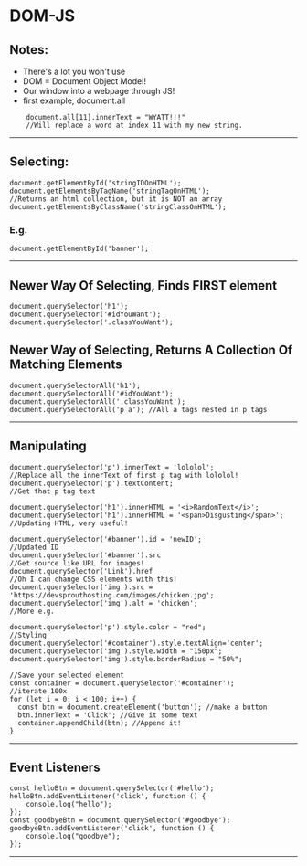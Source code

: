 # DOM-JS
## Notes:
- There's a lot you won't use
- DOM = Document Object Model!
- Our window into a webpage through JS!
- first example, document.all 
```
    document.all[11].innerText = "WYATT!!!" 
    //Will replace a word at index 11 with my new string.
```
***
## Selecting:

```
document.getElementById('stringIDOnHTML');
document.getElementsByTagName('stringTagOnHTML');
//Returns an html collection, but it is NOT an array
document.getElementsByClassName('stringClassOnHTML');
```
### E.g.
```
document.getElementById('banner');
```
***
## Newer Way Of Selecting, Finds FIRST element
```
document.querySelector('h1');
document.querySelector('#idYouWant');
document.querySelector('.classYouWant');
```

## Newer Way of Selecting, Returns A Collection Of Matching Elements
```
document.querySelectorAll('h1');
document.querySelectorAll('#idYouWant');
document.querySelectorAll('.classYouWant');
document.querySelectorAll('p a'); //All a tags nested in p tags
```
***
## Manipulating

```
document.querySelector('p').innerText = 'lololol';
//Replace all the innerText of first p tag with lololol!
document.querySelector('p').textContent;
//Get that p tag text
```
```
document.querySelector('h1').innerHTML = '<i>RandomText</i>';
document.querySelector('h1').innerHTML = '<span>Disgusting</span>';
//Updating HTML, very useful!
```
```
document.querySelector('#banner').id = 'newID';
//Updated ID
document.querySelector('#banner').src
//Get source like URL for images!
document.querySelector('Link').href
//Oh I can change CSS elements with this!
document.querySelector('img').src = 'https://devsprouthosting.com/images/chicken.jpg';
document.querySelector('img').alt = 'chicken';
//More e.g.
```
```
document.querySelector('p').style.color = "red";
//Styling
document.querySelector('#container').style.textAlign='center';
document.querySelector('img').style.width = "150px";
document.querySelector('img').style.borderRadius = "50%";
```

```
//Save your selected element
const container = document.querySelector('#container');
//iterate 100x
for (let i = 0; i < 100; i++) {
  const btn = document.createElement('button'); //make a button
  btn.innerText = 'Click'; //Give it some text
  container.appendChild(btn); //Append it!
}
```
***
## Event Listeners
```
const helloBtn = document.querySelector('#hello');
helloBtn.addEventListener('click', function () {
    console.log("hello");
});
const goodbyeBtn = document.querySelector('#goodbye');
goodbyeBtn.addEventListener('click', function () {
    console.log("goodbye");
});
```
***


